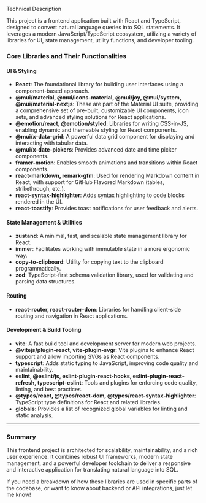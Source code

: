 Technical Description

This project is a frontend application built with React and TypeScript, designed to convert natural language queries into SQL statements. It leverages a modern JavaScript/TypeScript ecosystem, utilizing a variety of libraries for UI, state management, utility functions, and developer tooling.

### Core Libraries and Their Functionalities

#### UI & Styling

- **React**: The foundational library for building user interfaces using a component-based approach.
- **@mui/material, @mui/icons-material, @mui/joy, @mui/system, @mui/material-nextjs**: These are part of the Material UI suite, providing a comprehensive set of pre-built, customizable UI components, icon sets, and advanced styling solutions for React applications.
- **@emotion/react, @emotion/styled**: Libraries for writing CSS-in-JS, enabling dynamic and themeable styling for React components.
- **@mui/x-data-grid**: A powerful data grid component for displaying and interacting with tabular data.
- **@mui/x-date-pickers**: Provides advanced date and time picker components.
- **framer-motion**: Enables smooth animations and transitions within React components.
- **react-markdown, remark-gfm**: Used for rendering Markdown content in React, with support for GitHub Flavored Markdown (tables, strikethrough, etc.).
- **react-syntax-highlighter**: Adds syntax highlighting to code blocks rendered in the UI.
- **react-toastify**: Provides toast notifications for user feedback and alerts.

#### State Management & Utilities

- **zustand**: A minimal, fast, and scalable state management library for React.
- **immer**: Facilitates working with immutable state in a more ergonomic way.
- **copy-to-clipboard**: Utility for copying text to the clipboard programmatically.
- **zod**: TypeScript-first schema validation library, used for validating and parsing data structures.

#### Routing

- **react-router, react-router-dom**: Libraries for handling client-side routing and navigation in React applications.

#### Development & Build Tooling

- **vite**: A fast build tool and development server for modern web projects.
- **@vitejs/plugin-react, vite-plugin-svgr**: Vite plugins to enhance React support and allow importing SVGs as React components.
- **typescript**: Adds static typing to JavaScript, improving code quality and maintainability.
- **eslint, @eslint/js, eslint-plugin-react-hooks, eslint-plugin-react-refresh, typescript-eslint**: Tools and plugins for enforcing code quality, linting, and best practices.
- **@types/react, @types/react-dom, @types/react-syntax-highlighter**: TypeScript type definitions for React and related libraries.
- **globals**: Provides a list of recognized global variables for linting and static analysis.

---

### Summary

This frontend project is architected for scalability, maintainability, and a rich user experience. It combines robust UI frameworks, modern state management, and a powerful developer toolchain to deliver a responsive and interactive application for translating natural language into SQL.

If you need a breakdown of how these libraries are used in specific parts of the codebase, or want to know about backend or API integrations, just let me know!
